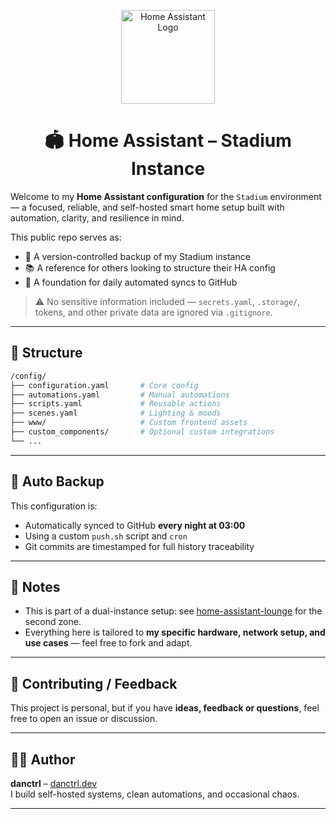 <p align="center">
  <img src="https://upload.wikimedia.org/wikipedia/commons/a/ab/New_Home_Assistant_logo.svg" width="150" alt="Home Assistant Logo">
</p>

<h1 align="center">🏟️ Home Assistant – Stadium Instance</h1>

Welcome to my **Home Assistant configuration** for the `Stadium` environment — a focused, reliable, and self-hosted smart home setup built with automation, clarity, and resilience in mind.

This public repo serves as:
- 🧠 A version-controlled backup of my Stadium instance
- 📚 A reference for others looking to structure their HA config
- 🔄 A foundation for daily automated syncs to GitHub

> ⚠️ No sensitive information included — `secrets.yaml`, `.storage/`, tokens, and other private data are ignored via `.gitignore`.

---

## 📁 Structure

```bash
/config/
├── configuration.yaml       # Core config
├── automations.yaml         # Manual automations
├── scripts.yaml             # Reusable actions
├── scenes.yaml              # Lighting & moods
├── www/                     # Custom frontend assets
├── custom_components/       # Optional custom integrations
└── ...
```

---

## 🔄 Auto Backup

This configuration is:
- Automatically synced to GitHub **every night at 03:00**
- Using a custom `push.sh` script and `cron`
- Git commits are timestamped for full history traceability

---

## 🚧 Notes

- This is part of a dual-instance setup: see [home-assistant-lounge](https://github.com/danctrl/home-assistant-lounge) for the second zone.
- Everything here is tailored to **my specific hardware, network setup, and use cases** — feel free to fork and adapt.

---

## 🤝 Contributing / Feedback

This project is personal, but if you have **ideas, feedback or questions**, feel free to open an issue or discussion.

---

## 🧙‍♂️ Author

**danctrl** – [danctrl.dev](https://danctrl.dev)  
I build self-hosted systems, clean automations, and occasional chaos.

---
